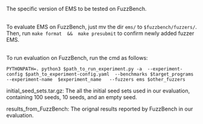 The specific version of EMS to be tested on FuzzBench. 

<br>To evaluate EMS on FuzzBench, just mv the dir ```ems/``` to ```$fuzzbench/fuzzers/```.  
Then, run ```make format  &&  make presubmit``` to confirm newly added fuzzer EMS. 

<br>To run evaluation on FuzzBench, run the cmd as follows: 

``` PYTHONPATH=. python3 $path_to_run_experiment.py -a  --experiment-config $path_to_experiment-config.yaml  --benchmarks $target_programs   --experiment-name  $experiment_name   --fuzzers ems $other_fuzzers ```


initial_seed_sets.tar.gz: The all the initial seed sets used in our evaluation, containing 100 seeds, 10 seeds, and an empty seed. 

results_from_FuzzBench: The orignal results reported by FuzzBench in our evaluation. 
